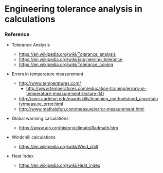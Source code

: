 # Engineering tolerance analysis in calculations

### Reference

* Tolerance Analysis
  * https://en.wikipedia.org/wiki/Tolerance_analysis
  * https://en.wikipedia.org/wiki/Engineering_tolerance
  * https://en.wikipedia.org/wiki/Tolerance_coning


* Errors in temperature measurement
  * http://www.temperatures.com/
    * http://www.temperatures.com/education-training/errors-in-temperature-measurement-lecture-14/
  * http://serc.carleton.edu/quantskills/teaching_methods/und_uncertainty/measure_error.html
  * http://www.mathsisfun.com/measure/error-measurement.html


* Global warming calculations
  * https://www.aip.org/history/climate/Radmath.htm

* Windchill calculations
  * https://en.wikipedia.org/wiki/Wind_chill

* Heat Index
  * https://en.wikipedia.org/wiki/Heat_index
